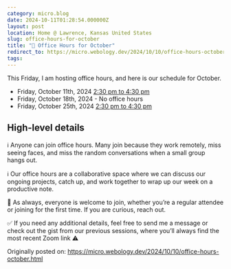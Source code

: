 ```yaml
---
category: micro.blog
date: 2024-10-11T01:28:54.000000Z
layout: post
location: Home @ Lawrence, Kansas United States
slug: office-hours-for-october
title: "📅 Office Hours for October"
redirect_to: https://micro.webology.dev/2024/10/10/office-hours-october.html
tags: 
---
```


This Friday, I am hosting office hours, and here is our schedule for October.

- Friday, October 11th, 2024 [2:30 pm to 4:30 pm](https://time.is/0230PM_11_October_2024_in_CT?Jeff%27s_Office_Hours)
- Friday, October 18th, 2024 - No office hours
- Friday, October 25th, 2024 [2:30 pm to 4:30 pm](https://time.is/0230PM_25_October_2024_in_CT?Jeff%27s_Office_Hours)

High-level details
------------------

ℹ️ Anyone can join office hours. Many join because they work remotely, miss seeing faces, and miss the random conversations when a small group hangs out.

ℹ️ Our office hours are a collaborative space where we can discuss our ongoing projects, catch up, and work together to wrap up our week on a productive note.

🙏 As always, everyone is welcome to join, whether you’re a regular attendee or joining for the first time. If you are curious, reach out.

✅ If you need any additional details, feel free to send me a message or check out the gist from our previous sessions, where you’ll always find the most recent Zoom link ⚠️

Originally posted on: https://micro.webology.dev/2024/10/10/office-hours-october.html